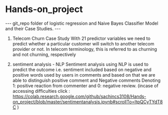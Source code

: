 # Hands-on_project

--- git_repo folder of logistic regression and Naive Bayes Classifier Model and their Case Studies. ---

1. Telecom Churn Case Study
  With 21 predictor variables we need to predict whether a particular customer will switch to another telecom provider or not. In telecom terminology,
  this is referred to as churning and not churning, respectively

2. sentiment analysis - NLP
  Sentiment analysis using NLP is used to predict the outcome i.e. sentiment included based on negative and positive words used by users in comments and based on   that we are able to distinguish positive comment and Negative comments Denoting 1: positive reaction from commenter and 0: negative review.
  (incase of accessing difficulties click : https://colab.research.google.com/github/sachincs3108/Hands-on_project/blob/master/sentimentanalysis.ipynb#scrollTo=ltpQCyTYdT8C )
